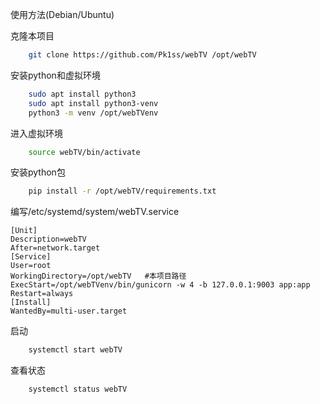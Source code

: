 使用方法(Debian/Ubuntu)

克隆本项目
```bash
    git clone https://github.com/Pk1ss/webTV /opt/webTV
```
安装python和虚拟环境
```bash
    sudo apt install python3
    sudo apt install python3-venv
    python3 -m venv /opt/webTVenv
```
进入虚拟环境    
```bash
    source webTV/bin/activate
```
安装python包
```bash
    pip install -r /opt/webTV/requirements.txt
```
编写/etc/systemd/system/webTV.service
```
[Unit]
Description=webTV
After=network.target
[Service]
User=root
WorkingDirectory=/opt/webTV   #本项目路径
ExecStart=/opt/webTVenv/bin/gunicorn -w 4 -b 127.0.0.1:9003 app:app   
Restart=always
[Install]
WantedBy=multi-user.target
```
启动
```bash
    systemctl start webTV
```
查看状态
```bash
    systemctl status webTV
```
